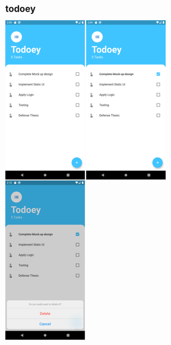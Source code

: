 # todoey

<p float="left">
  <img src="https://github.com/David-GIC/todo_list_using_provider_state_management/blob/master/images/Screenshot_1584428983.png" width="250" />
  <img src="https://github.com/David-GIC/todo_list_using_provider_state_management/blob/master/images/Screenshot_1584428996.png" width="250" /> 
  <img src="https://github.com/David-GIC/todo_list_using_provider_state_management/blob/master/images/Screenshot_1584429003.png" width="250" />
</p>
